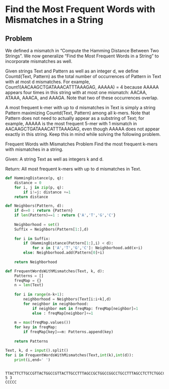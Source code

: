# Find the Most Frequent Words with Mismatches in a String
## Problem
We defined a mismatch in “Compute the Hamming Distance Between Two Strings”. We now generalize “Find the Most Frequent Words in a String” to incorporate mismatches as well.

Given strings Text and Pattern as well as an integer d, we define Countd(Text, Pattern) as the total number of occurrences of Pattern in Text with at most d mismatches. For example, Count1(AACAAGCTGATAAACATTTAAAGAG, AAAAA) = 4 because AAAAA appears four times in this string with at most one mismatch: AACAA, ATAAA, AAACA, and AAAGA. Note that two of these occurrences overlap.

A most frequent k-mer with up to d mismatches in Text is simply a string Pattern maximizing Countd(Text, Pattern) among all k-mers. Note that Pattern does not need to actually appear as a substring of Text; for example, AAAAA is the most frequent 5-mer with 1 mismatch in AACAAGCTGATAAACATTTAAAGAG, even though AAAAA does not appear exactly in this string. Keep this in mind while solving the following problem.

Frequent Words with Mismatches Problem
Find the most frequent k-mers with mismatches in a string.

Given: A string Text as well as integers k and d.

Return: All most frequent k-mers with up to d mismatches in Text.


```python
def HammingDistance(p, q):
    distance = 0
    for i, j in zip(p, q):
        if i!=j: distance +=1
    return distance

def Neighbors(Pattern, d):
    if d==0 : return {Pattern}
    if len(Pattern)==1 : return {'A','T','G','C'}
    
    Neighborhood = set()
    Suffix = Neighbors(Pattern[1:],d)
    
    for i in Suffix:
        if (HammingDistance(Pattern[1:],i) < d):
            for x in ['A','T','G','C']: Neighborhood.add(x+i)
        else: Neighborhood.add(Pattern[0]+i)
            
    return Neighborhood

def FrequentWordsWithMismatches(Text, k, d):
    Patterns = []
    freqMap = {}
    n = len(Text)
    
    for i in range(n-k+1):
        neighborhood = Neighbors(Text[i:i+k],d)
        for neighbor in neighborhood:
            if neighbor not in freqMap: freqMap[neighbor]=1
            else : freqMap[neighbor]+=1
        
    m = max(freqMap.values())
    for key in freqMap:
        if freqMap[key]==m: Patterns.append(key)
        
    return Patterns

Text, k, d = input().split()
for i in FrequentWordsWithMismatches(Text,int(k),int(d)):
    print(i,end=' ')
    
```

    TTACTTCTTGCCGTTACTGGCCGTTACTTGCCTTTAGCCGCTGGCCGGCCTGCCTTTAGCCTCTTCTGGCCGCTGGCCTTTACTTGCCTGCCTGCCTGCCGCTGGCCGGCCGTTAGCCTGCCGCTTCTGGCCGCTTCTGCTTCTGGCCGTTACTTCTGTTACTGCTGGCCGGCCGTTAGCCTGCCGTTATTACTTGCCTCTGCTGCTTTTAGCCGCTGTTACTGGCCTTTACTTTTACTTCTTCTGCTTCTTGCCGTTAGCCTGCCTCTGCTTCTGGCCTCTGCTGGCCTGCCTGCCTCTTGCCGGCCGGCCTGCCGGCCGGCCTGCCGCTTCTGCTTCTGGCCGCTTGCCTGCCGGCCTGCCTCTGGCCTCTTCTTGCCT 5 3
    CCCCC 


```python

```
